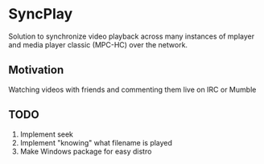 # SyncPlay

Solution to synchronize video playback across many instances of mplayer and media player classic (MPC-HC) over the network.

## Motivation

Watching videos with friends and commenting them live on IRC or Mumble

## TODO

1. Implement seek
1. Implement "knowing" what filename is played
1. Make Windows package for easy distro

